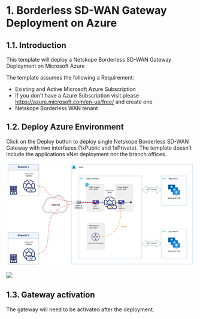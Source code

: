 # 1. Borderless SD-WAN Gateway Deployment on Azure

## 1.1. Introduction

This template will deploy a Netskope Borderless SD-WAN Gateway Deployment on Microsoft Azure

The template assumes the following a Requirement:

- Existing and Active Microsoft Azure Subscription
- If you don't have a Azure Subscription visit please <https://azure.microsoft.com/en-us/free/> and create one
- Netskope Borderless WAN tenant


## 1.2. Deploy Azure Environment

Click on the Deploy button to deploy single Netskope Borderless SD-WAN Gateway with two interfaces (1xPublic and 1xPrivate). The template doesn’t include the applications vNet deployment nor the branch offices.

<p align="center">
<img src="https://github.com/virtualmo/bwan-azure-arm-template/blob/main/Images/Topology.png">
</br>
</p>

[<img src="http://azuredeploy.net/deploybutton.png"/>](https://portal.azure.com/#create/Microsoft.Template/uri/https%3A%2F%2Fraw.githubusercontent.com%2Fvirtualmo%2Fbwan-azure-arm-template%2Fmain%2FazureDeploy.json)

## 1.3. Gateway activation

The gateway will need to be activated after the deployment.
